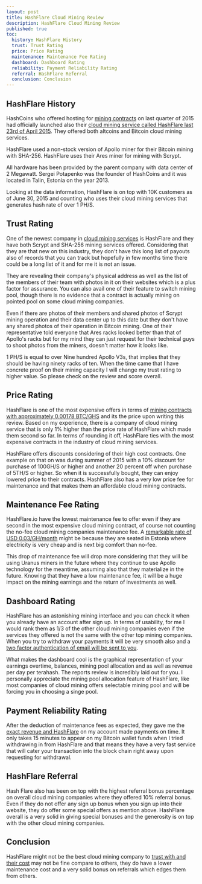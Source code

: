 ```yaml
---
layout: post
title: HashFlare Cloud Mining Review
description: HashFlare Cloud Mining Review
published: true
toc:
  history: HashFlare History
  trust: Trust Rating
  price: Price Rating
  maintenance: Maintenance Fee Rating
  dashboard: Dashboard Rating
  reliability: Payment Reliability Rating
  referral: HashFlare Referral
  conclusion: Conclusion
---
```


<h2 id="history">HashFlare History</h2>

<p>HashCoins who offered hosting for <a href="/bitcoin-predictions-from-reserve-bank-of-india">mining contracts</a> on last quarter of 2015 had officially launched also their <a href="http://geni.us/hashflare">cloud mining service called HashFlare last 23rd of April 2015</a>. They offered both altcoins and Bitcoin cloud mining services. </p>

<p>HashFlare used a non-stock version of Apollo miner for their Bitcoin mining with SHA-256. HashFlare uses their Ares miner for mining with Scrypt. </p>

<p>All hardware has been provided by the parent company with data center of 2 Megawatt. Sergei Potapenko was the founder of HashCoins and it was located in Talin, Estonia on the year 2013.</p>

<p>Looking at the data information, HashFlare is on top with 10K customers as of June 30, 2015 and counting who uses their cloud mining services that generates hash rate of over 1 PH/S.</p>
 
<h2 id="trust">Trust Rating</h2>

<p>One of the newest company in <a href="/why-bitcoin-bill-of-north-dakota-is-failure">cloud mining services</a> is HashFlare and they have both Scrypt and SHA-256 mining services offered. Considering that they are that new on this industry, they don't have this long list of payouts also of records that you can track but hopefully in few months time there could be a long list of it and for me it is not an issue. </p>

<p>They are revealing their company's physical address as well as the list of the members of their team with photos in it on their websites which is a plus factor for assurance. You can also avail one of their feature to switch mining pool, though there is no evidence that a contract is actually mining on pointed pool on some cloud mining companies.</p>

<p>Even if there are photos of their members and shared photos of Scrypt mining operation and their data center up to this date but they don't have any shared photos of their operation in Bitcoin mining. One of their representative told everyone that Ares racks looked better than that of Apollo's racks but for my mind they can just request for their technical guys to shoot photos from the miners, doesn't matter how it looks like. </p>

<p>1 PH/S is equal to over Nine hundred Apollo V3s, that implies that they should be having ninety racks of ten.  When the time came that I have concrete proof on their mining capacity I will change my trust rating to  higher value. So please check on the review and score overall.</p>

<h2 id="price">Price Rating</h2>

<p>HashFlare is one of the most expensive offers in terms of <a href="/beijing-threatens-shut-down-bitcoin-exchanges">mining contracts with approximately 0.00178 BTC/GHS</a> and its the price upon writing this review. Based on my experience, there is a company of cloud mining service that is only 1% higher than the price rate of HashFlare which made them second so far. In terms of rounding it off, HashFlare ties with the most expensive contracts in the industry of cloud mining services.</p>

<p>HashFlare offers discounts considering of their high cost contracts. One example on that on was during summer of 2015 with a 10% discount for purchase of 100GH/S or higher and another 20 percent off when purchase of 5TH/S or higher. So when it is successfully bought, they can enjoy lowered price to their contracts. HashFlare also has a very low price fee for maintenance and that makes  them an affordable cloud mining contracts.</p>

<h2 id="maintenance">Maintenance Fee Rating</h2>

<p>HashFlare.io have the lowest maintenance fee to offer even if they are second in the most expensive cloud mining contract, of course not counting the no-fee cloud mining companies maintenance fee. A <a href="/bitcoin-gambling-investments-512">remarkable rate of USD 0.03/GH/month</a> might be because they are seated in Estonia where electricity is very cheap and is next big comfort than no-fee. </p>

<p>This drop of maintenance fee will drop more considering that they will be using Uranus miners in the future where they continue to use Apollo technology for the meantime, assuming also that they materialize in the future. Knowing that they have a low maintenance fee, it will be a huge impact on the mining earnings and the return of investments as well.</p>

<h2 id="dashboard">Dashboard Rating</h2>

<p>HashFlare has an astonishing mining interface and you can check it when you already have an account after sign up. In terms of usability, for me I would rank them as 1/3 of the other cloud mining companies even if the services they offered is not the same with the other top mining companies. When you try to withdraw your payments it will be very smooth also and a <a href="/bitcoinminer/blob/gh-pages/_posts/2017-02-14-irb-warns-against-bitcoin-breaks-usd-1000">two factor authentication of email will be sent to you</a>. </p>

<p>What makes the dashboard cool is the graphical representation of your earnings overtime, balances, mining pool allocation and as well as revenue per day per terahash. The reports review is incredibly laid out for you. I personally appreciate the mining pool allocation feature of HashFlare, like most companies of cloud mining offers selectable mining pool and will be forcing you in choosing a singe pool.</p>

<h2 id="reliability">Payment Reliability Rating</h2>

<p>After the deduction of maintenance fees as expected, they gave me the <a href="/what-is-bitcoin-mining-and-how-to-be-a-bitcoin-miner">exact revenue and HashFlare</a> on my account made payments on time. It only takes 15 minutes to appear on my Bitcoin wallet funds when I tried withdrawing in from HashFlare and that means they have a very fast service that will cater your transaction into the block chain right away upon requesting for withdrawal.</p>

<h2 id="referral">HashFlare Referral</h2>

<p>Hash Flare also has been on top with the highest referral bonus percentage on overall cloud mining companies where they offered 10% referral bonus. Even if they do not offer any sign up bonus when you sign up into their website, they do offer some special offers as mention above. HashFlare overall is a very solid in giving special bonuses and the generosity is on top with the other cloud mining companies. </p>

<h2 id="conclusion">Conclusion</h2>

<p>HashFlare might not be the best cloud mining company to <a href="/how-to-avoid-bitcoin-cloud-mining-scams">trust with and their cost</a> may not be fine compare to others, they do have a lower maintenance cost and a very solid bonus on referrals which edges them from others. </p>
